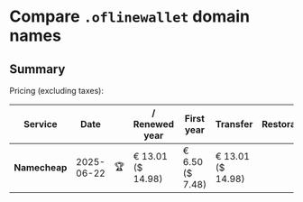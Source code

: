# Compare `.oflinewallet` domain names

## Summary

Pricing (excluding taxes):

| Service | Date |  | / Renewed year | First year | Transfer | Restoration |
|--|--|--|--|--|--|--|
| **Namecheap** | 2025-06-22 | 🏆 | € 13.01<br>($ 14.98) | € 6.50<br>($ 7.48) | € 13.01<br>($ 14.98) |  |
